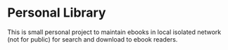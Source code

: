 # Personal Library
This is small personal project to maintain ebooks in local isolated network (not for public) for search and download to ebook readers.